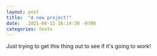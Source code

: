 ```yaml
---
layout: post
title:  "A new project!"
date:   2021-06-15 16:14:30 -0700
categories: tests
---
```


Just trying to get this thing out to see if it's going to work!
